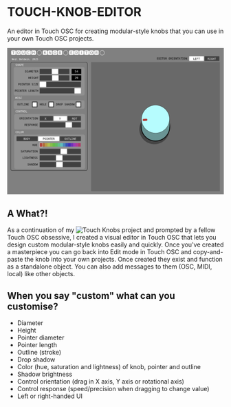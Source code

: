# TOUCH-KNOB-EDITOR
An editor in Touch OSC for creating modular-style knobs that you can use in your own Touch OSC projects.

![Touch-Knob-Editor-UI](img/Touch-Knob-Editor.png)

## A What?!

As a continuation of my ![Touch Knobs](https://github.com/neilbaldwin/TOUCH-KNOBS) project and prompted by a fellow Touch OSC obsessive, I created a visual editor in Touch OSC that lets you design custom modular-style knobs easily and quickly. Once you've created a masterpiece you can go back into Edit mode in Touch OSC and copy-and-paste the knob into your own projects. Once created they exist and function as a standalone object. You can also add messages to them (OSC, MIDI, local) like other objects.

## When you say "custom" what can you customise?

* Diameter
* Height
* Pointer diameter
* Pointer length
* Outline (stroke)
* Drop shadow
* Color (hue, saturation and lightness) of knob, pointer and outline
* Shadow brightness
* Control orientation (drag in X axis, Y axis or rotational axis)
* Control response (speed/precision when dragging to change value)
* Left or right-handed UI


